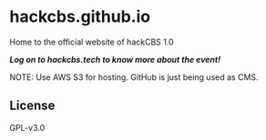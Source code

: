 # hackcbs.github.io

Home to the official website of hackCBS 1.0

**_Log on to hackcbs.tech to know more about the event!_**

NOTE: Use AWS S3 for hosting. GitHub is just being used as CMS.

## License

GPL-v3.0
